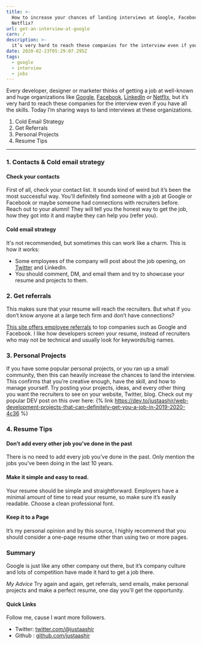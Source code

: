 ```yaml
---
title: >-
  How to increase your chances of landing interviews at Google, Facebook,
  Netflix?
url: get-an-interview-at-google
carn: /
description: >-
  it’s very hard to reach these companies for the interview even if you have all the skills. Today I’m sharing ways to land interviews at these organizations.
date: 2020-02-23T05:29:07.295Z
tags:
  - google
  - interview
  - jobs
---
```

Every developer, designer or marketer thinks of getting a job at well-known and huge organizations like [Google](https://careers.google.com/), [Facebook](https://www.facebook.com/careers/), [LinkedIn](https://careers.linkedin.com/) or [Netflix](https://jobs.netflix.com/), but it’s very hard to reach these companies for the interview even if you have all the skills. Today I’m sharing ways to land interviews at these organizations.

1. Cold Email Strategy
2. Get Referrals
3. Personal Projects
4. Resume Tips

---

### 1. Contacts & Cold email strategy

#### Check your contacts
First of all, check your contact list. It sounds kind of weird but it’s been the most successful way. You'll definitely find someone with a job at Google or Facebook or maybe someone had connections with recruiters before.
Reach out to your alumni! They will tell you the honest way to get the job, how they got into it and maybe they can help you (refer you).

#### Cold email strategy
It's not recommended, but sometimes this can work like a charm. This is how it works:
- Some employees of the company will post about the job opening, on [Twitter](https://twitter.com) and LinkedIn.
- You should comment, DM, and email them and try to showcase your resume and projects to them.

### 2. Get referrals
This makes sure that your resume will reach the recruiters. But what if you don’t know anyone at a large tech firm and don’t have connections?

[This site offers employee referrals](https://www.rooftopslushie.com/) to top companies such as Google and Facebook. I like how developers screen your resume, instead of recruiters who may not be technical and usually look for keywords/big names.

### 3. Personal Projects
If you have some popular personal projects, or you ran up a small community, then this can heavily increase the chances to land the interview.
This confirms that you’re creative enough, have the skill, and how to manage yourself. Try posting your projects, ideas, and every other thing you want the recruiters to see on your website, Twitter, blog.
Check out my popular DEV post on this over here:
{% link https://dev.to/justaashir/web-development-projects-that-can-definitely-get-you-a-job-in-2019-2020-4c36 %}


### 4. Resume Tips

#### Don’t add every other job you’ve done in the past
There is no need to add every job you’ve done in the past. Only mention the jobs you’ve been doing in the last 10 years.

#### Make it simple and easy to read.
Your resume should be simple and straightforward. Employers have a minimal amount of time to read your resume, so make sure it’s easily readable. Choose a clean professional font.

#### Keep it to a Page
It’s my personal opinion and by this source, I highly recommend that you should consider a one-page resume other than using two or more pages.

### Summary
 Google is just like any other company out there, but it’s company culture and lots of competition have made it hard to get a job there.

*My Advice*
Try again and again, get referrals, send emails, make personal projects and make a perfect resume, one day you'll get the opportunity.


#### Quick Links
Follow me, cause I want more followers.
 - Twitter: [twitter.com/@justaashir](https://twitter.com/justaashir)
 - Github : [github.com/justaashir](https://github.com/justaashir)

